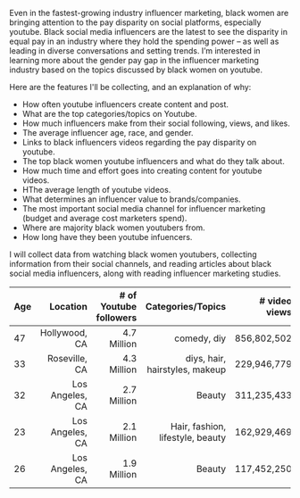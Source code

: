 <p>Even in the fastest-growing industry influencer marketing, black women are bringing attention to the pay disparity on social platforms, especially youtube. Black social media influencers are the latest to see the disparity in equal pay in an industry where they hold the spending power – as well as leading in diverse conversations and setting trends. I’m interested in learning more about the gender pay gap in the influencer marketing industry based on the topics discussed by black women on youtube. </p>

Here are the features I'll be collecting, and an explanation of why:

* How often youtube influencers create content and post.
* What are the top categories/topics on Youtube.
* How much influencers make from their social following, views, and likes.
* The average influencer age, race, and gender. 
* Links to black influencers videos regarding the pay disparity on youtube. 
* The top black women youtube influencers and what do they talk about. 
* How much time and effort goes into creating content for youtube videos.
* HThe average length of youtube videos.
* What determines an influencer value to brands/companies.
* The most important social media channel for influencer marketing (budget and average cost marketers spend).
* Where are majority black women youtubers from.
* How long have they been youtube infuencers. 

<p>I will collect data from watching black women youtubers, collecting information from their social channels, and reading articles about black social media influencers, along with reading influencer marketing studies. </p>

| Age      		| Location      | # of Youtube followers| Categories/Topics | # video views |
| ------------- | -------------:| ---------------------:| -----------------:| ------------:
|  47 		| 	Hollywood, CA		|     4.7 Million            	|  comedy, diy				|  856,802,502        |
| 33      		| Roseville, CA     	    |  4.3 Million					| diys, hair, hairstyles,  makeup				| 229,946,779 		  | 
| 32 			| Los Angeles, CA      		| 2.7 Million					| Beauty                | 311,235,433         |
| 23 			| Los Angeles, CA     		| 2.1 Million					| Hair, fashion, lifestyle, beauty                | 162,929,469         |
| 26 			| Los Angeles, CA     		| 1.9 Million 					|    Beauty            | 117,452,250          |


